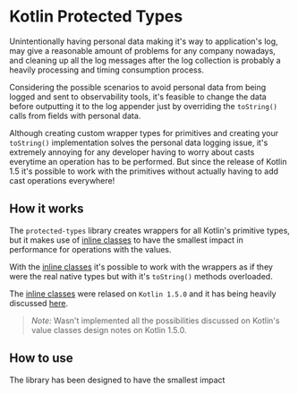 # Kotlin Protected Types

Unintentionally having personal data making it's way to application's log,  may give a reasonable amount of problems for any company nowadays, and cleaning up all the log messages after the log collection is probably a heavily processing and timing consumption process.

Considering the possible scenarios to avoid personal data from being logged and sent to observability tools, it's feasible to change the data before outputting it to the log appender just by overriding the `toString()` calls from fields with personal data.

Although creating custom wrapper types for primitives and creating your `toString()` implementation solves the personal data logging issue, it's extremely annoying for any developer having to worry about casts everytime an operation has to be performed. But since the release of Kotlin 1.5 it's possible to work with the primitives without actually having to add cast operations everywhere!

## How it works

The `protected-types` library creates wrappers for all Kotlin's primitive types, but it makes use of [inline classes](https://kotlinlang.org/docs/inline-classes.html) to have the smallest impact in performance for operations with the values.

With the [inline classes](https://kotlinlang.org/docs/inline-classes.html) it's possible to work with the wrappers as if they were the real native types but with it's `toString()` methods overloaded.

The [inline classes](https://kotlinlang.org/docs/inline-classes.html) were relased on `Kotlin 1.5.0` and it has being heavily discussed [here](https://github.com/Kotlin/KEEP/issues/237). 

> *Note:* Wasn't implemented all the possibilities discussed on Kotlin's value classes design notes on Kotlin 1.5.0.

## How to use

The library has been designed to have the smallest impact 
